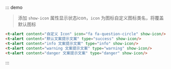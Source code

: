 ::: demo
> 添加 `show-icon` 属性显示状态icon，`icon` 为图标自定义图标类名，将覆盖默认图标
```html
<t-alert content="自定义 Icon" icon="fa fa-question-circle" show-icon/>
<t-alert content="默认文案提示文案" type="success" show-icon/>
<t-alert content="info 文案提示文案" type="info" show-icon/>
<t-alert content="warning 文案提示文案" type="warning" show-icon/>
<t-alert content="danger 文案提示文案" type="danger" show-icon/>
```
:::
